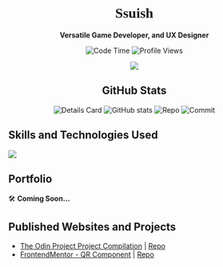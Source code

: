 <h1 align="center" style="font-family:Fira Code">Ssuish</h1>
<p align="center"><b>Versatile Game Developer, and UX Designer</b></p>

<div align="center">
 
![Code Time](http://img.shields.io/badge/Code%20Time-61%20hrs%2058%20mins-blue)
![Profile Views](http://img.shields.io/badge/Profile%20Views-5-blue)

</div>
<p align="center">
  <a href="https://skillicons.dev">
    <img src="https://skillicons.dev/icons?i=discord,linkedin" />
 </a>
</p>

<h2 align="center">GitHub Stats</h2>
<div align="center">

![Details Card](http://github-profile-summary-cards.vercel.app/api/cards/profile-details?username=ssuish&theme=tokyonight)
![GitHub stats](https://github-readme-stats.vercel.app/api?username=ssuish&count_private=true&theme=tokyonight&show_icons=true)
![Repo](http://github-profile-summary-cards.vercel.app/api/cards/repos-per-language?username=ssuish&theme=tokyonight&exclude=shell,bash)
![Commit](http://github-profile-summary-cards.vercel.app/api/cards/most-commit-language?username=ssuish&theme=tokyonight&exclude=shell,bash)

</div>

<h2>Skills and Technologies Used</h2>
<a href="https://skillicons.dev">
    <img src="https://skillicons.dev/icons?i=cpp,cs,py,dotnet" />
</a>
  
## Portfolio
🛠️ **Coming Soon...**
## Published Websites and Projects
- [The Odin Project Project Compilation](https://the-odin-project.pages.dev) | [Repo]()
- [FrontendMentor - QR Component](https://qrcode-component-fm-ssuish.netlify.app/) | [Repo]()
